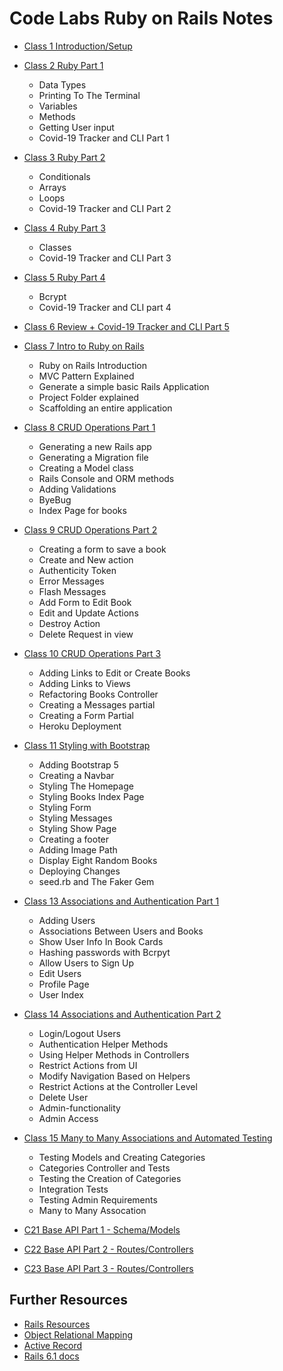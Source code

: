 # Code Labs Ruby on Rails Notes
  - [Class 1 Introduction/Setup](https://github.com/cruzgerman216/CodeLabs-Ruby-on-Rails-Class-Notes/blob/main/C01-Introduction/introduction_%26_setup.md)
  - [Class 2 Ruby Part 1](https://github.com/cruzgerman216/CodeLabs-Ruby-on-Rails-Class-Notes/blob/main/C02-Intro-To-Ruby-Part-1/ruby_part_1.md)
    - Data Types
    - Printing To The Terminal
    - Variables
    - Methods
    - Getting User input 
    - Covid-19 Tracker and CLI Part 1
  - [Class 3 Ruby Part 2](https://github.com/cruzgerman216/CodeLabs-Ruby-on-Rails-Class-Notes/blob/main/C03-Intro-To-Ruby-Part-2/ruby_part_2.md)
    - Conditionals
    - Arrays
    - Loops
    - Covid-19 Tracker and CLI Part 2
  - [Class 4 Ruby Part 3](https://github.com/cruzgerman216/CodeLabs-Ruby-on-Rails-Class-Notes/blob/main/C04-Intro-To-Ruby-Part-3/ruby_part_3.md)
    - Classes
    - Covid-19 Tracker and CLI Part 3
  - [Class 5 Ruby Part 4](https://github.com/cruzgerman216/CodeLabs-Ruby-on-Rails-Class-Notes/blob/main/C05-Intro-To-Ruby-Part-4/ruby_part_4.md)
    - Bcrypt
    - Covid-19 Tracker and CLI part 4
  - [Class 6 Review + Covid-19 Tracker and CLI Part 5](https://github.com/cruzgerman216/CodeLabs-Ruby-on-Rails-Class-Notes/blob/main/C06-Intro-To-Ruby-Part-5/CLI_Project_part_5.md)
  - [Class 7 Intro to Ruby on Rails](https://github.com/cruzgerman216/CodeLabs-Ruby-on-Rails-Class-Notes/blob/main/C07-Intro-To-Rails/ruby_on_rails_notes.md)
    - Ruby on Rails Introduction 
    - MVC Pattern Explained
    - Generate a simple basic Rails Application
    - Project Folder explained
    - Scaffolding an entire application
  - [Class 8 CRUD Operations Part 1](https://github.com/cruzgerman216/CodeLabs-Ruby-on-Rails-Class-Notes/blob/main/C08-CRUD-Operations-Part-1/BookIt_app_part_1.md)
    - Generating a new Rails app
    - Generating a Migration file
    - Creating a Model class 
    - Rails Console and ORM methods
    - Adding Validations
    - ByeBug
    - Index Page for books
  - [Class 9 CRUD Operations Part 2](https://github.com/cruzgerman216/CodeLabs-Ruby-on-Rails-Class-Notes/blob/main/C09-CRUD-Operations-Part-2/BookIt_app_part_2.md)
    - Creating a form to save a book
    - Create and New action
    - Authenticity Token
    - Error Messages
    - Flash Messages
    - Add Form to Edit Book
    - Edit and Update Actions
    - Destroy Action
    - Delete Request in view
  - [Class 10 CRUD Operations Part 3](https://github.com/cruzgerman216/CodeLabs-Ruby-on-Rails-Class-Notes/blob/main/C10-CRUD-Operations-Part-3/BookIt_app_part_3.md)
    - Adding Links to Edit or Create Books
    - Adding Links to Views
    - Refactoring Books Controller
    - Creating a Messages partial
    - Creating a Form Partial
    - Heroku Deployment
  - [Class 11 Styling with Bootstrap](https://github.com/cruzgerman216/CodeLabs-Ruby-on-Rails-Class-Notes/blob/main/C11-Styling/BookIt_app_part_4.md)
    - Adding Bootstrap 5
    - Creating a Navbar
    - Styling The Homepage
    - Styling Books Index Page
    - Styling Form
    - Styling Messages
    - Styling Show Page
    - Creating a footer
    - Adding Image Path
    - Display Eight Random Books
    - Deploying Changes
    - seed.rb and The Faker Gem

  - [Class 13 Associations and Authentication Part 1](https://github.com/cruzgerman216/CodeLabs-Ruby-on-Rails-Class-Notes/blob/main/C13-Associations-and-Authentication-Systems/BookIt_app_part_5.md)
    - Adding Users
    - Associations Between Users and Books
    - Show User Info In Book Cards
    - Hashing passwords with Bcrpyt
    - Allow Users to Sign Up
    - Edit Users
    - Profile Page
    - User Index
  - [Class 14 Associations and Authentication Part 2](https://github.com/cruzgerman216/CodeLabs-Ruby-on-Rails-Class-Notes/blob/main/C14-Associations-and-Authentication-Systems/BookIt_app_part_6.md)
    - Login/Logout Users
    - Authentication Helper Methods
    - Using Helper Methods in Controllers
    - Restrict Actions from UI
    - Modify Navigation Based on Helpers
    - Restrict Actions at the Controller Level
    - Delete User
    - Admin-functionality
    - Admin Access

  - [Class 15 Many to Many Associations and Automated Testing](https://github.com/cruzgerman216/CodeLabs-Ruby-on-Rails-Class-Notes/blob/main/C15-Many-to-Many-Associations/BookIt_app_part_7.md)
    - Testing Models and Creating Categories
    - Categories Controller and Tests
    - Testing the Creation of Categories
    - Integration Tests
    - Testing Admin Requirements
    - Many to Many Assocation
  - [C21 Base API Part 1 - Schema/Models](./C21-BaseAPI-Part-1/C21-BaseAPI-Part-1.md)
  - [C22 Base API Part 2 - Routes/Controllers](./C22-BaseAPI-Part-2/C22-BaseAPI-Part-2.md)
  - [C23 Base API Part 3 - Routes/Controllers](./C23-BaseAPI-Part-3/C23-BaseAPI-Part-3.md)

## Further Resources 
- [Rails Resources](./assets/resources/rails_resource.md)
- [Object Relational Mapping](./assets//resources/object_relational_mapping.md)
- [Active Record](./assets//resources/active_record.md)
- [Rails 6.1 docs](https://guides.rubyonrails.org/v6.1/)